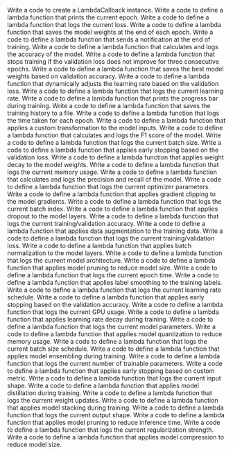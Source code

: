Write a code to create a LambdaCallback instance.
Write a code to define a lambda function that prints the current epoch.
Write a code to define a lambda function that logs the current loss.
Write a code to define a lambda function that saves the model weights at the end of each epoch.
Write a code to define a lambda function that sends a notification at the end of training.
Write a code to define a lambda function that calculates and logs the accuracy of the model.
Write a code to define a lambda function that stops training if the validation loss does not improve for three consecutive epochs.
Write a code to define a lambda function that saves the best model weights based on validation accuracy.
Write a code to define a lambda function that dynamically adjusts the learning rate based on the validation loss.
Write a code to define a lambda function that logs the current learning rate.
Write a code to define a lambda function that prints the progress bar during training.
Write a code to define a lambda function that saves the training history to a file.
Write a code to define a lambda function that logs the time taken for each epoch.
Write a code to define a lambda function that applies a custom transformation to the model inputs.
Write a code to define a lambda function that calculates and logs the F1 score of the model.
Write a code to define a lambda function that logs the current batch size.
Write a code to define a lambda function that applies early stopping based on the validation loss.
Write a code to define a lambda function that applies weight decay to the model weights.
Write a code to define a lambda function that logs the current memory usage.
Write a code to define a lambda function that calculates and logs the precision and recall of the model.
Write a code to define a lambda function that logs the current optimizer parameters.
Write a code to define a lambda function that applies gradient clipping to the model gradients.
Write a code to define a lambda function that logs the current batch index.
Write a code to define a lambda function that applies dropout to the model layers.
Write a code to define a lambda function that logs the current training/validation accuracy.
Write a code to define a lambda function that applies data augmentation to the training data.
Write a code to define a lambda function that logs the current training/validation loss.
Write a code to define a lambda function that applies batch normalization to the model layers.
Write a code to define a lambda function that logs the current model architecture.
Write a code to define a lambda function that applies model pruning to reduce model size.
Write a code to define a lambda function that logs the current epoch time.
Write a code to define a lambda function that applies label smoothing to the training labels.
Write a code to define a lambda function that logs the current learning rate schedule.
Write a code to define a lambda function that applies early stopping based on the validation accuracy.
Write a code to define a lambda function that logs the current GPU usage.
Write a code to define a lambda function that applies learning rate decay during training.
Write a code to define a lambda function that logs the current model parameters.
Write a code to define a lambda function that applies model quantization to reduce memory usage.
Write a code to define a lambda function that logs the current batch size schedule.
Write a code to define a lambda function that applies model ensembling during training.
Write a code to define a lambda function that logs the current number of trainable parameters.
Write a code to define a lambda function that applies early stopping based on custom metric.
Write a code to define a lambda function that logs the current input shape.
Write a code to define a lambda function that applies model distillation during training.
Write a code to define a lambda function that logs the current weight updates.
Write a code to define a lambda function that applies model stacking during training.
Write a code to define a lambda function that logs the current output shape.
Write a code to define a lambda function that applies model pruning to reduce inference time.
Write a code to define a lambda function that logs the current regularization strength.
Write a code to define a lambda function that applies model compression to reduce model size.